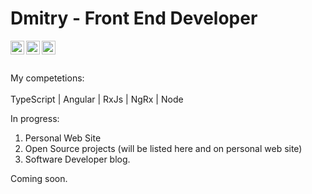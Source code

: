 # Dmitry - Front End Developer

[<img align="left" alt="dmitryprogrammer | Gmail" width="22px" src="https://cdn.simpleicons.org/gmail/black/white" />](mailto:dpischalka@gmail.com)
[<img align="left" alt="dmitryprogrammer | LinkedIn" width="22px" src="https://cdn.simpleicons.org/linkedin/black/white" />](https://www.linkedin.com/in/dmitryprogrammer/)
[<img align="left" alt="dmitryprogrammer | Telegram" width="22px" src="https://cdn.simpleicons.org/telegram/black/white" />](https://t.me/dmitryprogrammer)

<br />
<br />
<br />
My competetions:
<br />
<br />
TypeScript | Angular | RxJs | NgRx | Node

In progress:
1. Personal Web Site
2. Open Source projects (will be listed here and on personal web site)
3. Software Developer blog.

Coming soon.
